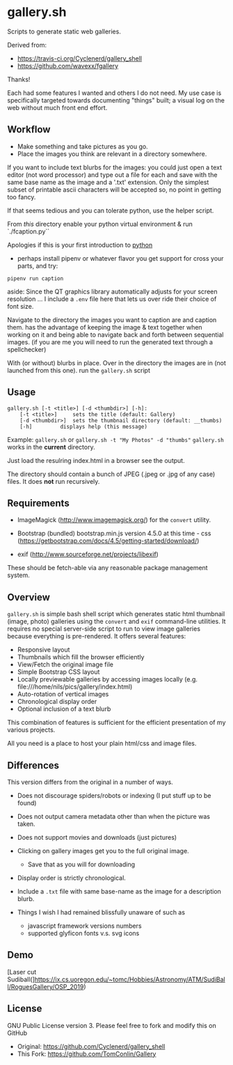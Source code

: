 gallery.sh
==========
Scripts to generate static web galleries.

Derived from:
  - https://travis-ci.org/Cyclenerd/gallery_shell
  - https://github.com/wavexx/fgallery

  Thanks!

Each had some features I wanted and others I do not need.
My use case is specifically targeted towards documenting
"things" built; a visual log on the web without much front end effort.


Workflow
---------

 - Make something and take pictures as you go.
 - Place the images you think are relevant in a directory somewhere.

 If you want to include text blurbs for the images:
 you could just open a text editor (not word processor) and type out a file
 for each and save with the same base name as the image and a '.txt' extension.
 Only the simplest subset of printable ascii characters will be accepted so,
 no point in getting too fancy.

 If that seems tedious and you can tolerate python, use the helper script.

 From *this* directory enable your python virtual environment & run `./fcaption.py``

 Apologies if this is your first introduction to [python](https://xkcd.com/1987/)

   - perhaps install pipenv or whatever flavor you get support for
   cross your parts, and try:

   `pipenv run caption`

  aside: Since the QT graphics library automatically adjusts for your screen resolution ...
  I include a `.env`  file here that lets us over ride their choice of font size.

  Navigate to the directory the images you want to caption are and caption them.
  has the advantage of keeping the image & text together when working on it
  and being able to navigate back and forth between sequential images.
  (if you are me you will need to run the generated text through a spellchecker)

With (or without) blurbs in place.
Over in the directory the images are in (not launched from this one).
run the `gallery.sh`  script

Usage
-----

	gallery.sh [-t <title>] [-d <thumbdir>] [-h]:
		[-t <title>]	 sets the title (default: Gallery)
		[-d <thumbdir>]	 sets the thumbnail directory (default: __thumbs)
		[-h]		 displays help (this message)

Example: `gallery.sh`  or `gallery.sh -t "My Photos" -d "thumbs"`
`gallery.sh` works in the **current** directory.

Just load the resulring index.html in a browser see the output.

The directory should contain a bunch of JPEG (.jpeg or .jpg  of any case) files.
It does __not__ run recursively.




Requirements
------------
* ImageMagick (http://www.imagemagick.org/) for the `convert` utility.

* Bootstrap (bundled)  bootstrap.min.js  version 4.5.0 at this time
		- css   (https://getbootstrap.com/docs/4.5/getting-started/download/)

- exif (http://www.sourceforge.net/projects/libexif)

These should be fetch-able via any reasonable package management system.

Overview
--------
`gallery.sh` is simple bash shell script which generates static html thumbnail (image, photo) galleries using the `convert` and `exif` command-line utilities.
It requires no special server-side script to run to view image galleries because everything is pre-rendered.
It offers several features:
* Responsive layout
* Thumbnails which fill the browser efficiently
* View/Fetch the original image file
* Simple Bootstrap CSS layout
* Locally previewable galleries by accessing images locally (e.g. file:///home/nils/pics/gallery/index.html)
* Auto-rotation of vertical images
* Chronological display order
* Optional inclusion of a text blurb

This combination of features is sufficient for the efficient presentation of
my various projects.

All you need is a place to host your plain html/css and image files.


Differences
----------

This version differs from the original in a number of ways.

  - Does not discourage spiders/robots or indexing (I put stuff up to be found)
  - Does not output camera metadata other than when the picture was taken.
  - Does not support movies and downloads (just pictures)
  - Clicking on gallery images get you to the full original image.
  	- Save that as you will for downloading
  - Display order is strictly chronological.
  - Include a `.txt` file with same base-name as the image for a description blurb.

  - Things I wish I had remained blissfully unaware of such as
  	- javascript framework versions numbers
  	- supported glyficon fonts v.s. svg icons


Demo
----
[Laser cut Sudiball(]https://ix.cs.uoregon.edu/~tomc/Hobbies/Astronomy/ATM/SudiBall/RoguesGallery/OSP_2019)


License
-------
GNU Public License version 3.
Please feel free to fork and modify this on GitHub
 - Original:   https://github.com/Cyclenerd/gallery_shell
 - This Fork:  https://github.com/TomConlin/Gallery
